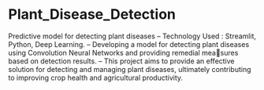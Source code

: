 # Plant_Disease_Detection
Predictive model for detecting plant diseases
– Technology Used : Streamlit, Python, Deep Learning.
– Developing a model for detecting plant diseases using Convolution Neural Networks and providing remedial measures based on detection results.
– This project aims to provide an effective solution for detecting and managing plant diseases, ultimately contributing to improving crop health and agricultural productivity.
